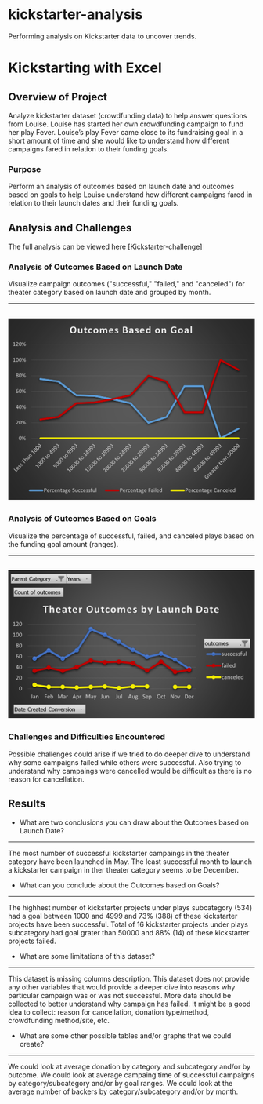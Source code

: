 # kickstarter-analysis
Performing analysis on Kickstarter data to uncover trends.
# Kickstarting with Excel

## Overview of Project
Analyze kickstarter dataset (crowdfunding data) to help answer questions from Louise. 
Louise has started her own crowdfunding campaign to fund her play Fever.
Louise’s play Fever came close to its fundraising goal in a short amount of time and she would like to understand how different campaigns fared in relation to their funding goals.
### Purpose
Perform an analysis of outcomes based on launch date and outcomes based on goals to help Louise understand how different campaigns fared in relation to their launch dates and their funding goals.

## Analysis and Challenges

The full analysis can be viewed here [Kickstarter-challenge]

### Analysis of Outcomes Based on Launch Date

Visualize campaign outcomes ("successful," "failed," and "canceled") for theater category based on launch date and grouped by month.  

---
![Outcomes vs Goals](Resources/Outcomes_vs_Goals.png)  
---
### Analysis of Outcomes Based on Goals

Visualize the percentage of successful, failed, and canceled plays based on the funding goal amount (ranges).

---
![Theater Outcomes vs Launch](Resources/Theater_Outcomes_vs_Launch.png)
---
### Challenges and Difficulties Encountered
Possible challenges could arise if we tried to do deeper dive to understand why some campaigns failed while others were successful. Also trying to understand why campaings were cancelled would be difficult as there is no reason for cancellation.
## Results

- What are two conclusions you can draw about the Outcomes based on Launch Date?
---
   The most number of successful kickstarter campaings in the theater category have been launched in May.
   The least successful month to launch a kickstarter campaign in ther theater category seems to be December.

- What can you conclude about the Outcomes based on Goals?
---
  The highhest number of kickstarter projects under plays subcategory (534) had a goal between 1000 and 4999 and 73% (388) of these kickstarter projects have been successful.
  Total of 16 kickstarter projects under plays subcategory had goal grater than 50000 and 88% (14) of these kickstarter projects failed.

- What are some limitations of this dataset?
---
  This dataset is missing columns description. 
  This dataset does not provide any other variables that would provide a deeper dive into reasons why particular campaign was or was not successful. More data should be collected to better understand why campaign has failed. It might be a good idea to collect: reason for cancellation, donation type/method, crowdfunding method/site, etc.
  

- What are some other possible tables and/or graphs that we could create?
---
  We could look at average donation by category and subcategory and/or by outcome.
  We could look at average campaing time of successful campaigns by category/subcategory and/or by goal ranges.
  We could look at the average number of backers by category/subcategory and/or by month.
  
